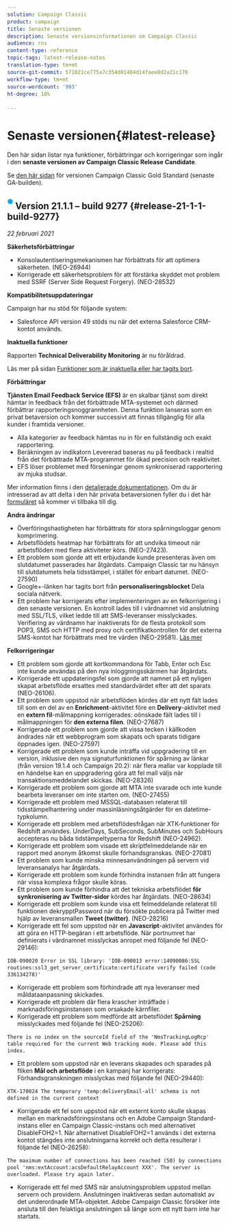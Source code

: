 ```yaml
---
solution: Campaign Classic
product: campaign
title: Senaste versionen
description: Senaste versionsinformationen om Campaign Classic
audience: rns
content-type: reference
topic-tags: latest-release-notes
translation-type: tm+mt
source-git-commit: 571821ce775a7c354d01404d14faee8d2a21c170
workflow-type: tm+mt
source-wordcount: '903'
ht-degree: 18%

---
```



# Senaste versionen{#latest-release}

Den här sidan listar nya funktioner, förbättringar och korrigeringar som ingår i den **senaste versionen av Campaign Classic Release Candidate**.

Se [den här sidan](../../rn/using/gold-standard.md) för versionen Campaign Classic Gold Standard (senaste GA-builden).

## ![](assets/do-not-localize/blue_2.png) Version 21.1.1 – build 9277 {#release-21-1-1-build-9277}

_22 februari 2021_

**Säkerhetsförbättringar**

* Konsolautentiseringsmekanismen har förbättrats för att optimera säkerheten. (NEO-26944)
* Korrigerade ett säkerhetsproblem för att förstärka skyddet mot problem med SSRF (Server Side Request Forgery). (NEO-28532)

**Kompatibilitetsuppdateringar**

Campaign har nu stöd för följande system:

* Salesforce API version 49 stöds nu när det externa Salesforce CRM-kontot används.

**Inaktuella funktioner**

Rapporten **Technical Deliverability Monitoring** är nu föråldrad.

Läs mer på sidan [Funktioner som är inaktuella eller har tagits bort](../../rn/using/deprecated-features.md).

**Förbättringar**

**Tjänsten Email Feedback Service (EFS)** är en skalbar tjänst som direkt hämtar in feedback från det förbättrade MTA-systemet och därmed förbättrar rapporteringsnoggrannheten. Denna funktion lanseras som en privat betaversion och kommer successivt att finnas tillgänglig för alla kunder i framtida versioner.

* Alla kategorier av feedback hämtas nu in för en fullständig och exakt rapportering.
* Beräkningen av indikatorn Levererad baseras nu på feedback i realtid från det förbättrade MTA-programmet för ökad precision och reaktivitet.
* EFS löser problemet med förseningar genom synkroniserad rapportering av mjuka studsar.

Mer information finns i den [detaljerade dokumentationen](../../delivery/using/sending-with-enhanced-mta.md#efs).
Om du är intresserad av att delta i den här privata betaversionen fyller du i det här [formuläret](https://forms.office.com/Pages/ResponsePage.aspx?id=Wht7-jR7h0OUrtLBeN7O4Rol2vQGupxItW9_BerXV6VUQTJPN1Q5WUI4OFNTWkYzQjg3WllUSDAxWi4u) så kommer vi tillbaka till dig.

**Andra ändringar**

* Överföringshastigheten har förbättrats för stora spårningsloggar genom komprimering.
* Arbetsflödets heatmap har förbättrats för att undvika timeout när arbetsflöden med flera aktiviteter körs. (NEO-27423).
* Ett problem som gjorde att ett erbjudande kunde presenteras även om slutdatumet passerades har åtgärdats. Campaign Classic tar nu hänsyn till slutdatumets hela tidsstämpel, i stället för enbart datumet. (NEO-27590)
* Google+-länken har tagits bort från **personaliseringsblocket** Dela sociala nätverk.
* Ett problem har korrigerats efter implementeringen av en felkorrigering i den senaste versionen. En kontroll lades till i värdnamnet vid anslutning med SSL/TLS, vilket ledde till att SMS-leveranser misslyckades. Verifiering av värdnamn har inaktiverats för de flesta protokoll som POP3, SMS och HTTP med proxy och certifikatkontrollen för det externa SMS-kontot har förbättrats med tre värden (NEO-29581). [Läs mer](../../delivery/using/sms-protocol.md#skip-tls)

**Felkorrigeringar**

* Ett problem som gjorde att kortkommandona för Tabb, Enter och Esc inte kunde användas på den nya inloggningsskärmen har åtgärdats.
* Korrigerade ett uppdateringsfel som gjorde att namnet på ett nyligen skapat arbetsflöde ersattes med standardvärdet efter att det sparats (NEO-26106).
* Ett problem som uppstod när arbetsflöden kördes där ett nytt fält lades till som en del av en **Enrichment**-aktivitet före en **Delivery**-aktivitet med en **extern fil**-målmappning korrigerades: oönskade fält lades till i målmappningen för **den externa filen**. (NEO-27687)
* Korrigerade ett problem som gjorde att vissa tecken i källkoden ändrades när ett webbprogram som skapats och sparats tidigare öppnades igen. (NEO-27597)
* Korrigerade ett problem som kunde inträffa vid uppgradering till en version, inklusive den nya signaturfunktionen för spårning av länkar (från version 19.1.4 och Campaign 20.2): när flera mallar var kopplade till en händelse kan en uppgradering göra att fel mall väljs när transaktionsmeddelandet skickas. (NEO-28326)
* Korrigerade ett problem som gjorde att MTA inte svarade och inte kunde bearbeta leveranser om inte starten om. (NEO-27455)
* Korrigerade ett problem med MSSQL-databasen relaterat till tidsstämpelhantering under massinläsningsåtgärder för en datetime-typkolumn.
* Korrigerade ett problem med arbetsflödesfrågan när XTK-funktioner för Redshift användes. UnderDays, SubSeconds, SubMinutes och SubHours accepteras nu båda tidstämpeltyperna för Redshift (NEO-24962).
* Korrigerade ett problem som visade ett skriptfelmeddelande när en rapport med anonym åtkomst skulle förhandsgranskas. (NEO-27081)
* Ett problem som kunde minska minnesanvändningen på servern vid leveransanalys har åtgärdats.
* Korrigerade ett problem som kunde förhindra instansen från att fungera när vissa komplexa frågor skulle köras.
* Ett problem som kunde förhindra att det tekniska arbetsflödet **för synkronisering av Twitter-sidor** kördes har åtgärdats. (NEO-28634)
* Korrigerade ett problem som kunde visa ett felmeddelande relaterat till funktionen dekrypptPassword när du försökte publicera på Twitter med hjälp av leveransmallen **Tweet (twitter)**. (NEO-28216)
* Korrigerade ett fel som uppstod när en **Javascript**-aktivitet användes för att göra en HTTP-begäran i ett arbetsflöde. När portnumret har definierats i värdnamnet misslyckas anropet med följande fel (NEO-29146):

```
IOB-090020 Error in SSL library: 'IOB-090013 error:14090086:SSL routines:ssl3_get_server_certificate:certificate verify failed (code 336134278)'
```

* Korrigerade ett problem som förhindrade att nya leveranser med måldataanpassning skickades.
* Korrigerade ett problem där flera krascher inträffade i marknadsföringsinstansen som orsakade kärnfiler.
* Korrigerade ett problem som medförde att arbetsflödet **Spårning** misslyckades med följande fel (NEO-25206):

```
There is no index on the sourceId field of the 'NmsTrackingLogRcp' table required for the current Web tracking mode. Please add this index.
```

* Ett problem som uppstod när en leverans skapades och sparades på fliken **Mål och arbetsflöde** i en kampanj har korrigerats: Förhandsgranskningen misslyckas med följande fel (NEO-29440):

```
XTK-170024 The temporary 'temp:deliveryEmail-all' schema is not defined in the current context
```

* Korrigerade ett fel som uppstod när ett externt konto skulle skapas mellan en marknadsföringsinstans och en Adobe Campaign Standard-instans eller en Campaign Classic-instans och med alternativet DisableFOH2=1. När alternativet DisableFOH2=1 används i det externa kontot stängdes inte anslutningarna korrekt och detta resulterar i följande fel (NEO-26258):

```
The maximum number of connections has been reached (50) by connections pool 'nms:extAccount:acsDefaultRelayAccount XXX'. The server is overloaded. Please try again later.
```

* Korrigerade ett fel med SMS när anslutningsproblem uppstod mellan servern och providern. Anslutningen inaktiveras sedan automatiskt av det underordnade MTA-objektet. Adobe Campaign Classic försöker inte ansluta till den felaktiga anslutningen så länge som ett nytt barn inte har startats.
